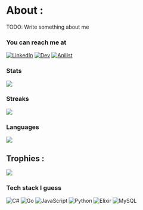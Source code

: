 # About :
TODO: Write something about me

### You can reach me at
[![LinkedIn](https://img.shields.io/badge/LinkedIn-%230077B5.svg?style=for-the-badge&logo=linkedin&logoColor=white)](https://linkedin.com/in/felipe-agricola-164665159)
[![Dev](https://img.shields.io/badge/dev.to-0A0A0A?style=for-the-badge&logo=devdotto&logoColor=white)](https://dev.to/fen1499)
[![Anilist](https://img.shields.io/static/v1?style=for-the-badge&message=AniList&color=02A9FF&logo=AniList&logoColor=FFFFFF&label=)](https://anilist.co/user/xFen/)


### Stats
![](https://github-readme-stats.vercel.app/api?username=Fen1499&theme=dark&hide_border=false&include_all_commits=false&count_private=false)

### Streaks
![](https://github-readme-streak-stats.herokuapp.com/?user=Fen1499&theme=dark&hide_border=false)

### Languages
![](https://github-readme-stats.vercel.app/api/top-langs/?username=Fen1499&theme=dark&hide_border=false&include_all_commits=false&count_private=false&layout=compact)

## Trophies :
![](https://github-profile-trophy.vercel.app/?username=Fen1499&theme=onedark&no-frame=false&no-bg=false&margin-w=4)

### Tech stack I guess
![C#](https://img.shields.io/badge/c%23-%23239120.svg?style=plastic&logo=c-sharp&logoColor=white) ![Go](https://img.shields.io/badge/go-%2300ADD8.svg?style=plastic&logo=go&logoColor=white) ![JavaScript](https://img.shields.io/badge/javascript-%23323330.svg?style=plastic&logo=javascript&logoColor=%23F7DF1E) ![Python](https://img.shields.io/badge/python-3670A0?style=plastic&logo=python&logoColor=ffdd54) ![Elixir](https://img.shields.io/badge/elixir-%234B275F.svg?style=plastic&logo=elixir&logoColor=white) ![MySQL](https://img.shields.io/badge/mysql-%2300f.svg?style=plastic&logo=mysql&logoColor=white)

